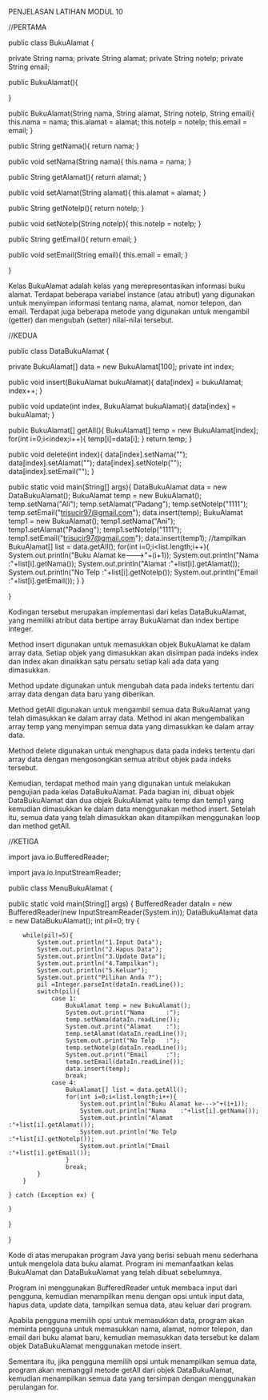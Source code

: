 
PENJELASAN LATIHAN MODUL 10

//PERTAMA

public class BukuAlamat {

private String nama;
private String alamat;
private String notelp;
private String email;

public BukuAlamat(){
    
}

public BukuAlamat(String nama, String alamat, String notelp, String email){
    this.nama = nama;
    this.alamat = alamat;
    this.notelp = notelp;
    this.email = email;
}

public String getNama(){
    return nama;
}

public void setNama(String nama){
    this.nama = nama;
}

public String getAlamat(){
    return alamat;
}

public void setAlamat(String alamat){
    this.alamat = alamat;
}

public String getNotelp(){
    return notelp;
}

public void setNotelp(String notelp){
    this.notelp = notelp;
}

public String getEmail(){
    return email;
}

public void setEmail(String email){
    this.email = email;
}

}

Kelas BukuAlamat adalah kelas yang merepresentasikan informasi buku alamat. Terdapat beberapa variabel instance (atau atribut) yang digunakan untuk menyimpan informasi tentang nama, alamat, nomor telepon, dan email. Terdapat juga beberapa metode yang digunakan untuk mengambil (getter) dan mengubah (setter) nilai-nilai tersebut.

//KEDUA

public class DataBukuAlamat {

private BukuAlamat[] data = new BukuAlamat[100];
private int index;

public void insert(BukuAlamat bukuAlamat){
    data[index] = bukuAlamat;
    index++;
}

public void update(int index, BukuAlamat bukuAlamat){
    data[index] = bukuAlamat;
}

public BukuAlamat[] getAll(){
    BukuAlamat[] temp = new BukuAlamat[index];
    for(int i=0;i<index;i++){
        temp[i]=data[i];
    }
    return temp;
}

public void delete(int index){
    data[index].setNama("");
    data[index].setAlamat("");
    data[index].setNotelp("");
    data[index].setEmail("");
}

public static void main(String[] args){
    DataBukuAlamat data = new DataBukuAlamat();
    BukuAlamat temp = new BukuAlamat();
    temp.setNama("Ali");
    temp.setAlamat("Padang");
    temp.setNotelp("1111");
    temp.setEmail("trisucir97@gmail.com");
    data.insert(temp);
    BukuAlamat temp1 = new BukuAlamat();
    temp1.setNama("Ani");
    temp1.setAlamat("Padang");
    temp1.setNotelp("1111");
    temp1.setEmail("trisucir97@gmail.com");
    data.insert(temp1); 
    //tampilkan
    BukuAlamat[] list = data.getAll();
    for(int i=0;i<list.length;i++){
        System.out.println("Buku Alamat ke--->"+(i+1));
        System.out.println("Nama    :"+list[i].getNama());
        System.out.println("Alamat  :"+list[i].getAlamat());
        System.out.println("No Telp :"+list[i].getNotelp());
        System.out.println("Email   :"+list[i].getEmail());
    }
}

}

Kodingan tersebut merupakan implementasi dari kelas DataBukuAlamat, yang memiliki atribut data bertipe array BukuAlamat dan index bertipe integer.

Method insert digunakan untuk memasukkan objek BukuAlamat ke dalam array data. Setiap objek yang dimasukkan akan disimpan pada indeks index dan index akan dinaikkan satu persatu setiap kali ada data yang dimasukkan.

Method update digunakan untuk mengubah data pada indeks tertentu dari array data dengan data baru yang diberikan.

Method getAll digunakan untuk mengambil semua data BukuAlamat yang telah dimasukkan ke dalam array data. Method ini akan mengembalikan array temp yang menyimpan semua data yang dimasukkan ke dalam array data.

Method delete digunakan untuk menghapus data pada indeks tertentu dari array data dengan mengosongkan semua atribut objek pada indeks tersebut.

Kemudian, terdapat method main yang digunakan untuk melakukan pengujian pada kelas DataBukuAlamat. Pada bagian ini, dibuat objek DataBukuAlamat dan dua objek BukuAlamat yaitu temp dan temp1 yang kemudian dimasukkan ke dalam data menggunakan method insert. Setelah itu, semua data yang telah dimasukkan akan ditampilkan menggunakan loop dan method getAll.

//KETIGA

import java.io.BufferedReader;

import java.io.InputStreamReader;

public class MenuBukuAlamat {

public static void main(String[] args) {
    BufferedReader dataIn = new BufferedReader(new InputStreamReader(System.in));
    DataBukuAlamat data = new DataBukuAlamat();
    int pil=0;
    try {
        
        while(pil!=5){
            System.out.println("1.Input Data");
            System.out.println("2.Hapus Data");
            System.out.println("3.Update Data");
            System.out.println("4.Tampilkan");
            System.out.println("5.Keluar");
            System.out.print("Pilihan Anda ?");
            pil =Integer.parseInt(dataIn.readLine());
            switch(pil){
                case 1:
                    BukuAlamat temp = new BukuAlamat();
                    System.out.print("Nama      :");
                    temp.setNama(dataIn.readLine());
                    System.out.print("Alamat    :");
                    temp.setAlamat(dataIn.readLine());
                    System.out.print("No Telp   :");
                    temp.setNotelp(dataIn.readLine());
                    System.out.print("Email     :");
                    temp.setEmail(dataIn.readLine());
                    data.insert(temp); 
                    break;
                case 4:
                    BukuAlamat[] list = data.getAll();
                    for(int i=0;i<list.length;i++){
                        System.out.println("Buku Alamat ke--->"+(i+1));
                        System.out.println("Nama    :"+list[i].getNama());
                        System.out.println("Alamat  :"+list[i].getAlamat());
                        System.out.println("No Telp :"+list[i].getNotelp());
                        System.out.println("Email   :"+list[i].getEmail());
                    }
                    break;
            }
        }

    } catch (Exception ex) {

    }
}

}

Kode di atas merupakan program Java yang berisi sebuah menu sederhana untuk mengelola data buku alamat. Program ini memanfaatkan kelas BukuAlamat dan DataBukuAlamat yang telah dibuat sebelumnya.

Program ini menggunakan BufferedReader untuk membaca input dari pengguna, kemudian menampilkan menu dengan opsi untuk input data, hapus data, update data, tampilkan semua data, atau keluar dari program.

Apabila pengguna memilih opsi untuk memasukkan data, program akan meminta pengguna untuk memasukkan nama, alamat, nomor telepon, dan email dari buku alamat baru, kemudian memasukkan data tersebut ke dalam objek DataBukuAlamat menggunakan metode insert.

Sementara itu, jika pengguna memilih opsi untuk menampilkan semua data, program akan memanggil metode getAll dari objek DataBukuAlamat, kemudian menampilkan semua data yang tersimpan dengan menggunakan perulangan for.
